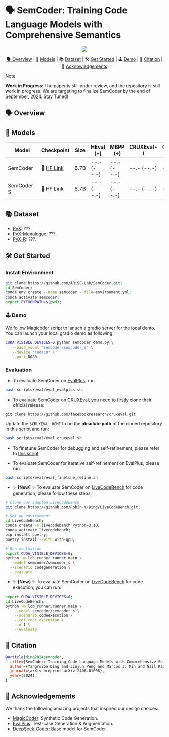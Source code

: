 # 🗣️ SemCoder: Training Code Language Models with Comprehensive Semantics

<p align="center">
    <a href="https://arxiv.org/abs/2406.01006"><img src="https://img.shields.io/badge/arXiv-2406.01006-b31b1b.svg?style=for-the-badge">
</p>

<p align="center">
    🗣️&nbsp;<a href="#-overview">Overview</a>
    | 🤖&nbsp;<a href="#-models">Models</a>
    | 📚&nbsp;<a href="#-dataset">Dataset</a>
    | 🛠️&nbsp;<a href="#-get-started">Get Started</a>
    | 🕹️&nbsp;<a href="#-demo">Demo</a>
    | 📝&nbsp;<a href="#-citation">Citation</a>
    | 🙏&nbsp;<a href="#-acknowledgements">Acknowledgements</a>
</p>

> [!NOTE]
> 
> __Work in Progress__: The paper is still under review, and the repository is still work in progress. We are targeting to finalize SemCoder by the end of September, 2024. Stay Tuned!

## 🗣️ Overview

## 🤖 Models

| Model      | Checkpoint                                               | Size | HEval (+)   | MBPP (+)    | CRUXEval-I  | CRUXEval-O  |License                                                                           |
|------------|----------------------------------------------------------|------|-------------|-------------|-------------|-------------|-----------------------------------------------------------------------------------|
| SemCoder   | 🤗 [HF Link](https://huggingface.co/semcoder/semcoder)   | 6.7B | --.- (--.-) | --.- (--.-) | --.- (--.-) | --.- (--.-) | [DeepSeek](https://github.com/deepseek-ai/DeepSeek-Coder/blob/main/LICENSE-MODEL) |
| SemCoder-S | 🤗 [HF Link](https://huggingface.co/semcoder/semcoder_s) | 6.7B | --.- (--.-) | --.- (--.-) | --.- (--.-) | --.- (--.-) | [DeepSeek](https://github.com/deepseek-ai/DeepSeek-Coder/blob/main/LICENSE-MODEL) |

## 📚 Dataset

* [PyX](?): ???
* [PyX-Monologue](?): ???.
* [PyX-R](?): ???.

## 🛠️ Get Started

### Install Environment
```sh
git clone https://github.com/ARiSE-Lab/SemCoder.git;
cd SemCoder;
conda env create --name semcoder --file=environment.yml;
conda activate semcoder;
export PYTHONPATH=$(pwd);
```

### 🕹️ Demo

We follow [Magicoder](https://github.com/ise-uiuc/magicoder/blob/main/demo/magicoder_demo.py) script to lanuch a gradio server for the local demo. You can launch your local gradio demo as following:

```bash
CUDA_VISIBLE_DEVICES=0 python semcoder_demo.py \
   --base_model "semcoder/semcoder_s" \
   --device "cuda:0" \
   --port 8080
```


### Evaluation


- To evaluate SemCoder on [EvalPlus](https://github.com/evalplus/evalplus), run
```sh
bash scripts/eval/eval_evalplus.sh
```

- To evaluate SemCoder on [CRUXEval](https://github.com/evalplus/evalplus), you need to firstly clone their official release:

```
git clone https://github.com/facebookresearch/cruxeval.git
```

Update the `$CRUXEVAL_HOME` to be the **absolute path** of the cloned repository in [this script](scripts/eval/eval_cruxeval.sh) and run:

```sh
bash scripts/eval/eval_cruxeval.sh
```

- To finetune SemCoder for debugging and self-refinement, please refer to [this script](scripts/train/finetune_refine.sh)

- To evaluate SemCoder for iterative self-refinement on EvalPlus, please run 

```sh
bash scripts/eval/eval_finetune_refine.sh
```

- ✨ __[New]__ ✨ To evaluate SemCoder on [LiveCodeBench](https://livecodebench.github.io/) for code generation, please follow these steps:

```sh
# Clone our adapted LiveCodeBench
git clone https://github.com/Robin-Y-Ding/LiveCodeBench.git;

# Set up environment
cd LiveCodeBench;
conda create -n livecodebench Python=3.10;
conda activate livecodebench;
pip install poetry;
poetry install --with with-gpu;

# Run evaluation
export CUDA_VISIBLE_DEVICES=0;
python -m lcb_runner.runner.main \
  --model semcoder/semcoder_s \
  --scenario codegeneration \
  --evaluate

```
- ✨ __[New]__ ✨ To evaluate SemCoder on [LiveCodeBench](https://livecodebench.github.io/) for code execution, you can run:

```sh
export CUDA_VISIBLE_DEVICES=0;
cd LiveCodeBench;
python -m lcb_runner.runner.main \
    --model semcoder/semcoder_s \
    --scenario codeexecution \
    --cot_code_execution \
    --n 1 \
    --evaluate
```

## 📝 Citation

```bibtex
@article{ding2024semcoder,
  title={SemCoder: Training Code Language Models with Comprehensive Semantics},
  author={Yangruibo Ding and Jinjun Peng and Marcus J. Min and Gail Kaiser and Junfeng Yang and Baishakhi Ray},
  journal={arXiv preprint arXiv:2406.01006},
  year={2024}
}
```

## 🙏 Acknowledgements

We thank the following amazing projects that inspired our design choices:

- [MagicCoder](https://github.com/nlpxucan/WizardLM/tree/main/WizardCoder): Synthetic Code Generation.
- [EvalPlus](https://github.com/evalplus/evalplus): Test-case Generation & Augmentation.
- [DeepSeek-Coder](https://github.com/deepseek-ai/DeepSeek-Coder): Base model for SemCoder.
